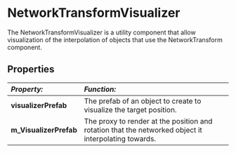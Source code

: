 NetworkTransformVisualizer
==========================

The NetworkTransformVisualizer is a utility component that allow visualization of the interpolation of objects that use the NetworkTransform component.


Properties
----------

|**_Property:_** |**_Function:_** |
|:---|:---|
|__visualizerPrefab__ |The prefab of an object to create to visualize the target position. |
|__m_VisualizerPrefab__ |The proxy to render at the position and rotation that the networked object it interpolating towards. |





